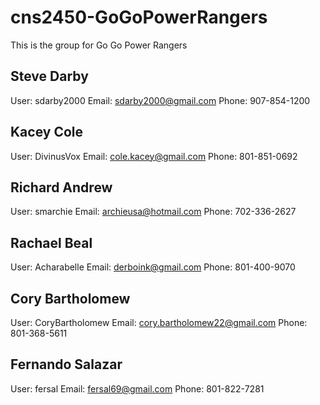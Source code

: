 cns2450-GoGoPowerRangers
========================

This is the group for Go Go Power Rangers

Steve Darby
--------------------
User: sdarby2000
Email: sdarby2000@gmail.com
Phone: 907-854-1200

Kacey Cole
---------------------
User: DivinusVox
Email: cole.kacey@gmail.com
Phone: 801-851-0692


Richard Andrew
---------------------
User: smarchie
Email: archieusa@hotmail.com
Phone: 702-336-2627


Rachael Beal
---------------------
User: Acharabelle
Email: derboink@gmail.com
Phone: 801-400-9070


Cory Bartholomew
--------------------
User: CoryBartholomew
Email: cory.bartholomew22@gmail.com
Phone: 801-368-5611


Fernando Salazar
--------------------
User: fersal
Email: fersal69@gmail.com
Phone: 801-822-7281